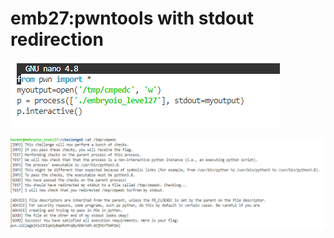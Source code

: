 # emb27:pwntools with stdout redirection

![](<../.gitbook/assets/image (125) (1).png>)

![](<../.gitbook/assets/image (27) (1).png>)
